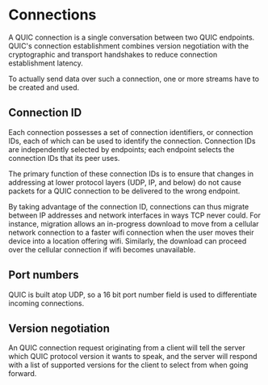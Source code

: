 # Connections

A QUIC connection is a single conversation between two QUIC endpoints. QUIC's
connection establishment combines version negotiation with the cryptographic
and transport handshakes to reduce connection establishment latency.

To actually send data over such a connection, one or more streams have to be
created and used.

## Connection ID

Each connection possesses a set of connection identifiers, or connection IDs,
each of which can be used to identify the connection. Connection IDs are
independently selected by endpoints; each endpoint selects the connection IDs
that its peer uses.

The primary function of these connection IDs is to ensure that changes in
addressing at lower protocol layers (UDP, IP, and below) do not cause packets
for a QUIC connection to be delivered to the wrong endpoint. 

By taking advantage of the connection ID, connections can thus migrate between
IP addresses and network interfaces in ways TCP never could. For instance, 
migration allows an in-progress download to move from a cellular network connection
to a faster wifi connection when the user moves their device into a location 
offering wifi. Similarly, the download can proceed over the cellular connection
if wifi becomes unavailable.

## Port numbers

QUIC is built atop UDP, so a 16 bit port number field is used to differentiate
incoming connections.

## Version negotiation

An QUIC connection request originating from a client will tell the server
which QUIC protocol version it wants to speak, and the server will respond
with a list of supported versions for the client to select from when going
forward.

